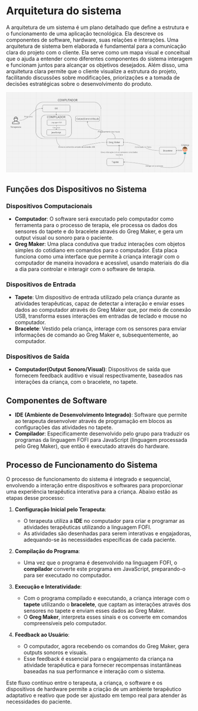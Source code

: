 # Arquitetura do sistema


A arquitetura de um sistema é um plano detalhado que define a estrutura e o funcionamento de uma aplicação tecnológica. Ela descreve os componentes de software, hardware, suas relações e interações. Uma arquitetura de sistema bem elaborada é fundamental para a comunicação clara do projeto com o cliente. Ela serve como um mapa visual e conceitual que o ajuda a entender como diferentes componentes do sistema interagem e funcionam juntos para alcançar os objetivos desejados. Além disso, uma arquitetura clara permite que o cliente visualize a estrutura do projeto, facilitando discussões sobre modificações, priorizações e a tomada de decisões estratégicas sobre o desenvolvimento do produto.

![arquitetura](img/arquitetura.png)

## Funções dos Dispositivos no Sistema

### Dispositivos Computacionais
- **Computador**: O software será executado pelo computador como ferramenta para o processo de terapia, ele processa os dados dos sensores do tapete e do bracelete através do Greg Maker, e gera um output visual ou sonoro para o paciente.
- **Greg Maker**: Uma placa condutiva que traduz interações com objetos simples do cotidiano em comandos para o computador. Esta placa funciona como uma interface que permite à criança interagir com o computador de maneira inovadora e acessível, usando materiais do dia a dia para controlar e interagir com o software de terapia.

### Dispositivos de Entrada
- **Tapete**: Um dispositivo de entrada utilizado pela criança durante as atividades terapêuticas, capaz de detectar a interação e enviar esses dados ao computador através do Greg Maker que, por meio de conexão USB, transforma esses interações em entradas de teclado e mouse no computador.
- **Bracelete**: Vestido pela criança, interage com os sensores para enviar informações de comando ao Greg Maker e, subsequentemente, ao computador.

### Dispositivos de Saída
- **Computador(Output Sonoro/Visual)**: Dispositivos de saída que fornecem feedback auditivo e visual respectivamente, baseados nas interações da criança, com o bracelete, no tapete.

## Componentes de Software
- **IDE (Ambiente de Desenvolvimento Integrado)**: Software que permite ao terapeuta desenvolver através de programação em blocos as configurações das atividades no tapete.
- **Compilador**: Especificamente desenvolvido pelo grupo para traduzir os programas da linguagem FOFI para JavaScript (linguagem processada pelo Greg Maker), que então é executado através do hardware.

## Processo de Funcionamento do Sistema

O processo de funcionamento do sistema é integrado e sequencial, envolvendo a interação entre dispositivos e softwares para proporcionar uma experiência terapêutica interativa para a criança. Abaixo estão as etapas desse processo:

1. **Configuração Inicial pelo Terapeuta**: 
   - O terapeuta utiliza a **IDE** no computador para criar e programar as atividades terapêuticas utilizando a linguagem FOFI. 
   - As atividades são desenhadas para serem interativas e engajadoras, adequando-se às necessidades específicas de cada paciente.

2. **Compilação do Programa**:
   - Uma vez que o programa é desenvolvido na linguagem FOFI, o **compilador** converte este programa em JavaScript, preparando-o para ser executado no computador.

3. **Execução e Interatividade**:
   - Com o programa compilado e executando, a criança interage com o **tapete** utilizando o **bracelete**, que captam as interações através dos sensores no tapete e enviam esses dados ao Greg Maker.
   - O **Greg Maker**, interpreta esses sinais e os converte em comandos compreensíveis pelo computador.

4. **Feedback ao Usuário**:
   - O computador, agora recebendo os comandos do Greg Maker, gera outputs sonoros e visuais.
   - Esse feedback é essencial para o engajamento da criança na atividade terapêutica e para fornecer recompensas instantâneas baseadas na sua performance e interação com o sistema.

Este fluxo contínuo entre o terapeuta, a criança, o software e os dispositivos de hardware permite a criação de um ambiente terapêutico adaptativo e reativo que pode ser ajustado em tempo real para atender às necessidades do paciente.


